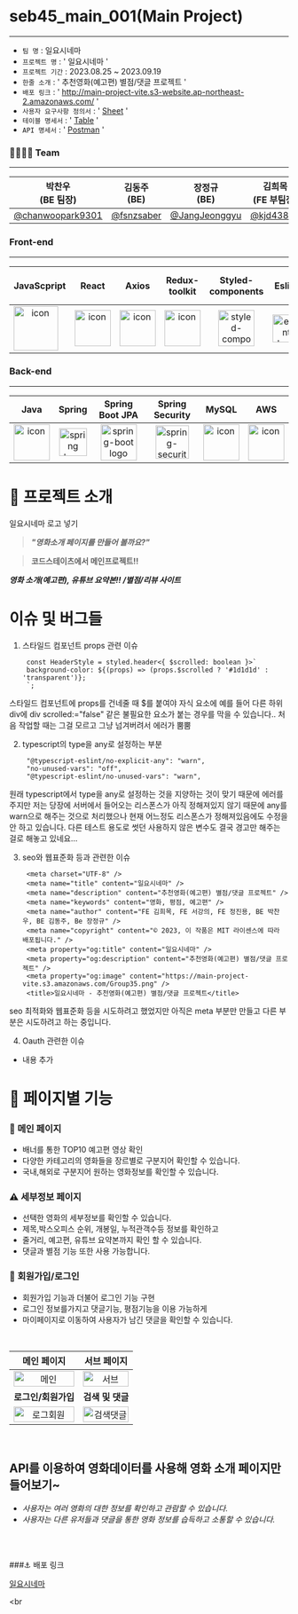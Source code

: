 # seb45_main_001(Main Project)
****


- `팀 명` : 일요시네마
- `프로젝트 명` : ' 일요시네마 '
- `프로젝트 기간` : 2023.08.25 ~ 2023.09.19
- `한줄 소개` : ' 추천영화(예고편) 별점/댓글 프로젝트 '
- `배포 링크` : ' http://main-project-vite.s3-website.ap-northeast-2.amazonaws.com/ '
- `사용자 요구사항 정의서` : ' [Sheet](https://docs.google.com/spreadsheets/d/1U7Vlj4t5spDbqPujWPVQcI-AfbUuPUzBybnNid8MrXM/edit#gid=847248528) '
- `테이블 명세서` : ' [Table](https://file.notion.so/f/f/82d63a72-8254-4cde-bf1e-b2597b7c099c/b3f5e166-c20f-4977-8449-76de3dcabdb8/%EC%9D%BC%EC%9A%94%EC%8B%9C%EB%84%A4%EB%A7%88_%ED%85%8C%EC%9D%B4%EB%B8%94_%EB%AA%85%EC%84%B8%EC%84%9C.pdf?id=37b07140-f427-487c-a7cc-3765df25bf04&table=block&spaceId=82d63a72-8254-4cde-bf1e-b2597b7c099c&expirationTimestamp=1695340800000&signature=s-PgISXbcxFPjRpG16gQUr2-VU88u6O4AhvPUTWZ93w&downloadName=%EC%9D%BC%EC%9A%94%EC%8B%9C%EB%84%A4%EB%A7%88+%ED%85%8C%EC%9D%B4%EB%B8%94+%EB%AA%85%EC%84%B8%EC%84%9C.pdf) '
- `API 명세서` : ' [Postman](https://documenter.getpostman.com/view/27567184/2s9YC1VZ8Y#972a978e-5a16-4c25-acac-dc10b5571c0f) '


### 👨‍👨‍👧‍👧 Team
***
| 박찬우 <br> (BE 팀장)                             | 김동주 <br> (BE) | 장정규 <br> (BE)                            | 김희목 <br> (FE 부팀장)                         | 서강의 <br> (FE)   | 정진용 <br> (FE)    |
|----------------------------------------------|-----------|------------------------------------------|-------------------------------------------|-----------------|------------------|
| [@chanwoopark9301](https://github.com/chanwoopark9301) | [@fsnzsaber](https://github.com/fsnzsaber) | [@JangJeonggyu](https://github.com/JangJeonggyu) | [@kjd43871](https://github.com/kjd43871) | [@ColmiismaL](https://github.com/ColmiismaL) | [@jinyong1015](https://github.com/jinyong1015) |


### Front-end
***
|   JavaScpript      | React | Axios | Redux-toolkit | Styled-components | Eslint | Prettier | Typescript  |   React router dom   | Vite |
|:------------------:| :---: | :---: | :-----------: | :---------------: | :----: | :------: | :----------: | :--------------------------------------------------------------: | :--------------------------------------------------------------: |
| <div style="display: flex; align-items: flex-start;"><img src="https://techstack-generator.vercel.app/js-icon.svg" alt="icon" width="80" height="80" /></div> | <div style="display: flex; align-items: flex-start;"><img src="https://techstack-generator.vercel.app/react-icon.svg" alt="icon" width="65" height="65" /></div> | <div style="display: flex; align-items: flex-start;"><img src="https://axios-http.com/assets/logo.svg" alt="icon" width="65" height="65" /></div> | <div style="display: flex; align-items: flex-start;"><img src="https://repository-images.githubusercontent.com/347723622/92065800-865a-11eb-9626-dff3cb7fef55" alt="icon" width="65" height="65" /></div> | <img alt="styled-components logo" src="https://www.styled-components.com/atom.png" width="65" height="65" ></div> | <img alt="eslint logo" src="https://techstack-generator.vercel.app/eslint-icon.svg" height="50" width="50"></div> | <div style="display: flex; align-items: flex-start;"><img alt="prettier logo" src="https://techstack-generator.vercel.app/prettier-icon.svg" width="65" height="65" ></div> | <div style="display: flex; align-items: flex-start;"><img src="https://static.codenary.co.kr/framework_logo/typescript.png" width="65" height="65" /></div> | <div style="display: flex; align-items: flex-start;"><img src="https://images.velog.io/images/cjy0029/post/1037984e-a895-4dfd-8ce5-0f3381b98845/reactrouter.jpeg" width="65" height="65" /></div> | <div style="display: flex; align-items: flex-start;"><img src="https://ko.vitejs.dev/logo.svg" width="65" height="65" /></div> | <div style="display: flex; align-items: flex-start;"><img src="https://ko.vitejs.dev/logo.svg" width="65" height="65" /></div> | <div style="display: flex; align-items: flex-start;"><img src="https://ko.vitejs.dev/logo.svg" width="65" height="65" /></div> | <div style="display: flex; align-items: flex-start;"><img src="https://ko.vitejs.dev/logo.svg" width="65" height="65" /></div> | <div style="display: flex; align-items: flex-start;"><img src="https://ko.vitejs.dev/logo.svg" width="65" height="65" /></div> |

### Back-end
***
|   Java   |   Spring   |                                                  Spring Boot JPA                                                   |   Spring Security   |   MySQL   |   AWS   |
| :----------------------------------------------------------: | :----------------------------------------------------------: |:------------------------------------------------------------------------------------------------------------------:| :----------------------------------------------------------: | :----------------------------------------------------------: | :----------------------------------------------------------: |
| <div style="display: flex; align-items: flex-start;"><img src="https://techstack-generator.vercel.app/java-icon.svg" alt="icon" width="65" height="65" /></div> | <img alt="spring logo" src="https://www.vectorlogo.zone/logos/springio/springio-icon.svg" height="50" width="50" > | <img alt="spring-boot logo" src="https://t1.daumcdn.net/cfile/tistory/27034D4F58E660F616" width="65" height="65" > |  <img alt="spring-security logo" width="60px" src="https://camo.githubusercontent.com/923e99a57f8a456fdade5f65b35ada254be277612ddc991afb702d8dfd880d4f/68747470733a2f2f63646e2e73696d706c6569636f6e732e6f72672f737072696e677365637572697479" width="85" height=auto > | <div style="display: flex; align-items: flex-start;"><img src="https://techstack-generator.vercel.app/mysql-icon.svg" alt="icon" width="65" height="65" /></div> | <div style="display: flex; align-items: flex-start;"><img src="https://techstack-generator.vercel.app/aws-icon.svg" alt="icon" width="65" height="65" /></div> |


# 🗽 프로젝트 소개

일요시네마 로고 넣기

> **_"영화소개 페이지를 만들어 볼까요?"_**

> **코드스테이츠에서 메인프로젝트!!**

**_영화 소개(예고편), 유튜브 요약본!! /별점/리뷰 사이트_**

# 이슈 및 버그들

1. 스타일드 컴포넌트 props 관련 이슈

        const HeaderStyle = styled.header<{ $scrolled: boolean }>`
        background-color: ${(props) => (props.$scrolled ? '#1d1d1d' : 'transparent')};
        `;

 스타일드 컴포넌트에 props를 건네줄 때 $를 붙여야 자식 요소에 예를 들어 다른 하위 div에 div scrolled:="false" 같은 불필요한 요소가 붙는 경우를 막을 수 있습니다..
처음 작업할 때는 그걸 모르고 그냥 넘겨버려서 에러가 뿜뿜

2. typescript의 type을 any로 설정하는 부분

        "@typescript-eslint/no-explicit-any": "warn",
        "no-unused-vars": "off",
        "@typescript-eslint/no-unused-vars": "warn",

 원래 typescript에서 type을 any로 설정하는 것을 지양하는 것이 맞기 때문에 에러를 주지만 저는 당장에 서버에서 들어오는 리스폰스가 아직 정해져있지 않기 때문에 any를 warn으로 해주는 것으로 처리했으나 현재 어느정도 리스폰스가 정해져있음에도 수정을 안 하고 있습니다. 다른 테스트 용도로 썻던 사용하지 않은 변수도 결국 경고만 해주는 걸로 해놓고 있네요...

3. seo와 웹표준화 등과 관련한 이슈

        <meta charset="UTF-8" />
        <meta name="title" content="일요시네마" />
        <meta name="description" content="추천영화(예고편) 별점/댓글 프로젝트" />
        <meta name="keywords" content="영화, 평점, 예고편" />
        <meta name="author" content="FE 김희목, FE 서강의, FE 정진용, BE 박찬우, BE 김동주, Be 장정규" />
        <meta name="copyright" content="© 2023, 이 작품은 MIT 라이센스에 따라 배포됩니다." />
        <meta property="og:title" content="일요시네마" />
        <meta property="og:description" content="추천영화(예고편) 별점/댓글 프로젝트" />
        <meta property="og:image" content="https://main-project-vite.s3.amazonaws.com/Group35.png" />
        <title>일요시네마 - 추천영화(예고편) 별점/댓글 프로젝트</title>

seo 최적화와 웹표준화 등을 시도하려고 했었지만 아직은 meta 부분만 만들고 다른 부분은 시도하려고 하는 중입니다.

4. Oauth 관련한 이슈

- 내용 추가



# 🚀 페이지별 기능

### 🚧 **메인 페이지**

- 배너를 통한 TOP10 예고편 영상 확인
- 다양한 카테고리의 영화들을 장르별로 구분지어 확인할 수 있습니다.
- 국내,해외로 구분지어 원하는 영화정보를 확인할 수 있습니다.

### ⚠️ **세부정보 페이지**

- 선택한 영화의 세부정보를 확인할 수 있습니다.
- 제목,박스오피스 순위, 개봉일, 누적관객수등 정보를 확인하고
- 줄거리, 예고편, 유튜브 요약본까지 확인 할 수 있습니다.
- 댓글과 별점 기능 또한 사용 가능합니다.

### 🔑 **회원가입/로그인**

- 회원가입 기능과 더불어 로그인 기능 구현
- 로그인 정보를가지고 댓글기능, 평점기능을 이용 가능하게
- 마이페이지로 이동하여 사용자가 남긴 댓글을 확인할 수 있습니다.


<br>

| **메인 페이지** | **서브 페이지** |
| :---: | :---: |
| <img src="https://github.com/codestates-seb/seb45_main_001/assets/129961035/31ee4e17-beb7-4b6f-be94-5346fb0617da" alt="메인" width="100%"/> | <img src="https://github.com/codestates-seb/seb45_main_001/assets/129961035/933749f9-6b47-4d07-b9e7-a5c846d01740" alt="서브" width="100%"/> |
| **로그인/회원가입** | **검색 및 댓글** |
| <img src="https://github.com/codestates-seb/seb45_main_001/assets/129961035/12a2b51c-7716-40e8-826a-580e88667142" alt="로그회원" width="100%"/> | <img src="https://github.com/codestates-seb/seb45_main_001/assets/129961035/9332c02b-38ff-46e9-aaea-6c2fc07b2819" alt="검색댓글" width="100%"/> |

<br>

## **API를 이용하여 영화데이터를 사용해 영화 소개 페이지만들어보기~**

- _사용자는 여러 영화의 대한 정보를 확인하고 관람할 수 있습니다._
- _사용자는 다른 유저들과 댓글을 통한 영화 정보를 습득하고 소통할 수 있습니다._

<br>
<br>

###⚓ 배포 링크

[일요시네마](http://main-project-vite.s3-website.ap-northeast-2.amazonaws.com/)

<br
  
